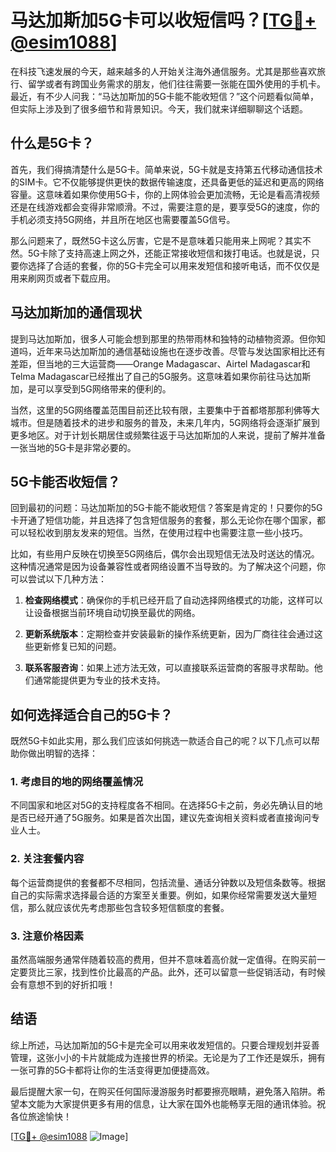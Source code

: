 # 马达加斯加5G卡可以收短信吗？[[TG💪+ @esim1088](https://t.me/s/esim1088)]

在科技飞速发展的今天，越来越多的人开始关注海外通信服务。尤其是那些喜欢旅行、留学或者有跨国业务需求的朋友，他们往往需要一张能在国外使用的手机卡。最近，有不少人问我：“马达加斯加的5G卡能不能收短信？”这个问题看似简单，但实际上涉及到了很多细节和背景知识。今天，我们就来详细聊聊这个话题。

## 什么是5G卡？

首先，我们得搞清楚什么是5G卡。简单来说，5G卡就是支持第五代移动通信技术的SIM卡。它不仅能够提供更快的数据传输速度，还具备更低的延迟和更高的网络容量。这意味着如果你使用5G卡，你的上网体验会更加流畅，无论是看高清视频还是在线游戏都会变得非常顺滑。不过，需要注意的是，要享受5G的速度，你的手机必须支持5G网络，并且所在地区也需要覆盖5G信号。

那么问题来了，既然5G卡这么厉害，它是不是意味着只能用来上网呢？其实不然。5G卡除了支持高速上网之外，还能正常接收短信和拨打电话。也就是说，只要你选择了合适的套餐，你的5G卡完全可以用来发短信和接听电话，而不仅仅是用来刷网页或者下载应用。

## 马达加斯加的通信现状

提到马达加斯加，很多人可能会想到那里的热带雨林和独特的动植物资源。但你知道吗，近年来马达加斯加的通信基础设施也在逐步改善。尽管与发达国家相比还有差距，但当地的三大运营商——Orange Madagascar、Airtel Madagascar和Telma Madagascar已经推出了自己的5G服务。这意味着如果你前往马达加斯加，是可以享受到5G网络带来的便利的。

当然，这里的5G网络覆盖范围目前还比较有限，主要集中于首都塔那那利佛等大城市。但是随着技术的进步和服务的普及，未来几年内，5G网络将会逐渐扩展到更多地区。对于计划长期居住或频繁往返于马达加斯加的人来说，提前了解并准备一张当地的5G卡是非常必要的。

## 5G卡能否收短信？

回到最初的问题：马达加斯加的5G卡能不能收短信？答案是肯定的！只要你的5G卡开通了短信功能，并且选择了包含短信服务的套餐，那么无论你在哪个国家，都可以轻松收到朋友发来的短信。当然，在使用过程中也需要注意一些小技巧。

比如，有些用户反映在切换至5G网络后，偶尔会出现短信无法及时送达的情况。这种情况通常是因为设备兼容性或者网络设置不当导致的。为了解决这个问题，你可以尝试以下几种方法：

1. **检查网络模式**：确保你的手机已经开启了自动选择网络模式的功能，这样可以让设备根据当前环境自动切换至最优的网络。
   
2. **更新系统版本**：定期检查并安装最新的操作系统更新，因为厂商往往会通过这些更新修复已知的问题。

3. **联系客服咨询**：如果上述方法无效，可以直接联系运营商的客服寻求帮助。他们通常能提供更为专业的技术支持。

## 如何选择适合自己的5G卡？

既然5G卡如此实用，那么我们应该如何挑选一款适合自己的呢？以下几点可以帮助你做出明智的选择：

### 1. 考虑目的地的网络覆盖情况

不同国家和地区对5G的支持程度各不相同。在选择5G卡之前，务必先确认目的地是否已经开通了5G服务。如果是首次出国，建议先查询相关资料或者直接询问专业人士。

### 2. 关注套餐内容

每个运营商提供的套餐都不尽相同，包括流量、通话分钟数以及短信条数等。根据自己的实际需求选择最合适的方案至关重要。例如，如果你经常需要发送大量短信，那么就应该优先考虑那些包含较多短信额度的套餐。

### 3. 注意价格因素

虽然高端服务通常伴随着较高的费用，但并不意味着高价就一定值得。在购买前一定要货比三家，找到性价比最高的产品。此外，还可以留意一些促销活动，有时候会有意想不到的好折扣哦！

## 结语

综上所述，马达加斯加的5G卡是完全可以用来收发短信的。只要合理规划并妥善管理，这张小小的卡片就能成为连接世界的桥梁。无论是为了工作还是娱乐，拥有一张可靠的5G卡都将让你的生活变得更加便捷高效。

最后提醒大家一句，在购买任何国际漫游服务时都要擦亮眼睛，避免落入陷阱。希望本文能为大家提供更多有用的信息，让大家在国外也能畅享无阻的通讯体验。祝各位旅途愉快！

[[TG💪+ @esim1088](https://t.me/s/esim1088) ![Image](https://i.postimg.cc/4NQfJmqS/Snipaste-2025-05-13-00-14-12.png)]